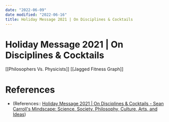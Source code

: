 ```yaml
---
date: "2022-06-09"
date modified: "2022-06-16"
title: Holiday Message 2021 | On Disciplines & Cocktails
---
```


# Holiday Message 2021 | On Disciplines & Cocktails
[[Philosophers Vs. Physicists]]
[[Jagged Fitness Graph]]

# References
- (References:: [Holiday Message 2021 | On Disciplines & Cocktails - Sean Carroll's Mindscape: Science, Society, Philosophy, Culture, Arts, and Ideas](https://pca.st/episode/10cb3b63-686d-4ee4-bd42-9ac210613105?t=1935.0))
